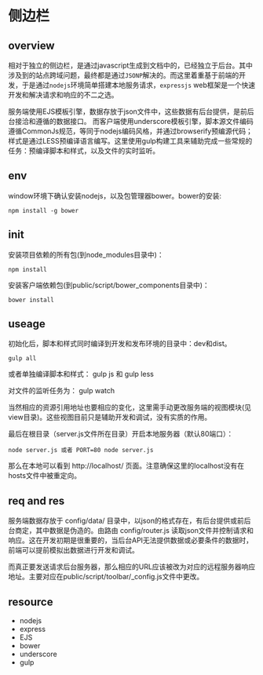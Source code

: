 # 侧边栏

## overview

相对于独立的侧边栏，是通过javascript生成到文档中的，已经独立于后台。其中涉及到的站点跨域问题，最终都是通过`JSONP`解决的。而这里着重基于前端的开发，于是通过`nodejs`环境简单搭建本地服务请求，`expressjs` web框架是一个快速开发和解决请求和响应的不二之选。

服务端使用EJS模板引擎，数据存放于json文件中，这些数据有后台提供，是前后台接洽和遵循的数据接口。
而客户端使用underscore模板引擎，脚本源文件编码遵循CommonJs规范，等同于nodejs编码风格，并通过browserify预编源代码；样式是通过LESS预编译语言编写。这里使用gulp构建工具来辅助完成一些常规的任务：预编译脚本和样式，以及文件的实时监听。

## env

window环境下确认安装nodejs，以及包管理器bower。bower的安装:

	npm install -g bower

## init

安装项目依赖的所有包(到node_modules目录中)：

	npm install

安装客户端依赖包(到public/script/bower_components目录中)：

	bower install

## useage

初始化后，脚本和样式同时编译到开发和发布环境的目录中：dev和dist。

	gulp all

或者单独编译脚本和样式： gulp js 和 gulp less

对文件的监听任务为： gulp watch

当然相应的资源引用地址也要相应的变化，这里需手动更改服务端的视图模块(见view目录)。这些视图目前只是辅助开发和调试，没有实质的作用。

最后在根目录（server.js文件所在目录）开启本地服务器（默认80端口）：
	
	node server.js 或者 PORT=80 node server.js

那么在本地可以看到 http://localhost/ 页面。注意确保这里的localhost没有在hosts文件中被重定向。

## req and res

服务端数据存放于 config/data/ 目录中，以json的格式存在，有后台提供或前后台商定，其中数据是伪造的。由路由 config/router.js 读取json文件并控制请求和响应。这在开发初期是很重要的，当后台API无法提供数据或必要条件的数据时，前端可以提前模拟出数据进行开发和调试。

而真正要发送请求后台服务器，那么相应的URL应该被改为对应的远程服务器响应地址。主要对应在public/script/toolbar/_config.js文件中更改。

## resource

- nodejs
- express
- EJS
- bower
- underscore
- gulp
